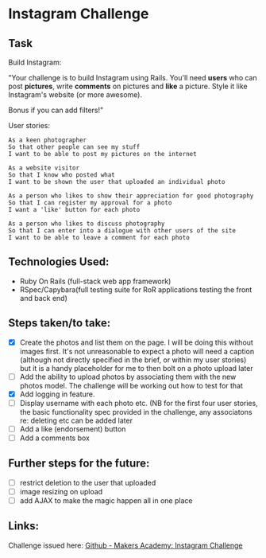 Instagram Challenge
===================

Task
-----

Build Instagram:

"Your challenge is to build Instagram using Rails. You'll need **users** who can post **pictures**, write **comments** on pictures and **like** a picture. Style it like Instagram's website (or more awesome).

Bonus if you can add filters!"

User stories:

```
As a keen photographer
So that other people can see my stuff
I want to be able to post my pictures on the internet

As a website visitor
So that I know who posted what
I want to be shown the user that uploaded an individual photo

As a person who likes to show their appreciation for good photography
So that I can register my approval for a photo
I want a 'like' button for each photo

As a person who likes to discuss photography
So that I can enter into a dialogue with other users of the site
I want to be able to leave a comment for each photo
```

Technologies Used:
-------

* Ruby On Rails (full-stack web app framework)
* RSpec/Capybara(full testing suite for RoR applications testing the front and back end)



Steps taken/to take:
-------

* [x] Create the photos and list them on the page. I will be doing this without images first. It's not unreasonable to expect a photo will need a caption (although not directly specified in the brief, or within my user stories) but it is a handy placeholder for me to then bolt on a photo upload later
* [ ] Add the ability to upload photos by associating them with the new photos model. The challenge will be working out how to test for that
* [x] Add logging in feature.
* [ ] Display username with each photo etc. (NB for the first four user stories, the basic functionality spec provided in the challenge, any associatons re: deleting etc can be added later
* [ ] Add a like (endorsement) button
* [ ] Add a comments box

Further steps for the future:
-------
* [ ] restrict deletion to the user that uploaded
* [ ] image resizing on upload
* [ ] add AJAX to make the magic happen all in one place

Links:
-------

Challenge issued here: [Github - Makers Academy: Instagram Challenge](https://github.com/makersacademy/instagram-challenge)
